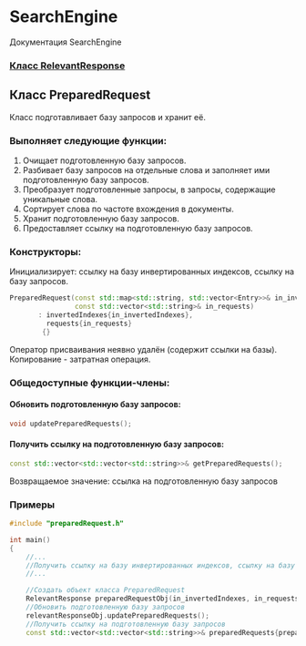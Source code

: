 # SearchEngine
Документация SearchEngine

### [Класс RelevantResponse](../RelevantResponse.md)

## Класс PreparedRequest
Класс подготавливает базу запросов и хранит её.
### Выполняет следующие функции:
1. Очищает подготовленную базу запросов.
2. Разбивает базу запросов на отдельные слова и заполняет ими подготовленную базу запросов.
3. Преобразует подготовленные запросы, в запросы, содержащие уникальные слова.
4. Сортирует слова по частоте вхождения в документы.
5. Хранит подготовленную базу запросов.
6. Предоставляет ссылку на подготовленную базу запросов.
### Конструкторы:
Инициализирует: ссылку на базу инвертированных индексов, ссылку на базу запросов.
```cpp
PreparedRequest(const std::map<std::string, std::vector<Entry>>& in_invertedIndexes,
                const std::vector<std::string>& in_requests)
       : invertedIndexes{in_invertedIndexes},
         requests{in_requests}
        {}
```
Оператор присваивания неявно удалён (содержит ссылки на базы).\
Копирование - затратная операция.
### Общедоступные функции-члены:
#### Обновить подготовленную базу запросов:
```cpp
void updatePreparedRequests();
```
#### Получить ссылку на подготовленную базу запросов:
```cpp
const std::vector<std::vector<std::string>>& getPreparedRequests();
```
Возвращаемое значение: ссылка на подготовленную базу запросов
### Примеры
```cpp
#include "preparedRequest.h"

int main()
{
    //...
    //Получить ссылку на базу инвертированных индексов, cсылку на базу запросов (in_invertedIndexes, in_requests)
    //...

    //Создать объект класса PreparedRequest
    RelevantResponse preparedRequestObj(in_invertedIndexes, in_requests);
    //Обновить подготовленную базу запросов
    relevantResponseObj.updatePreparedRequests();
    //Получить ссылку на подготовленную базу запросов
    const std::vector<std::vector<std::string>>& preparedRequests{preparedRequestObj.getPreparedRequests()};
```
